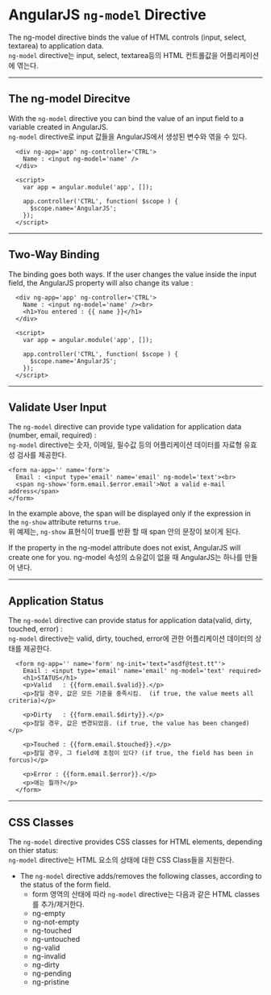 # AngularJS `ng-model` Directive
The ng-model directive binds the value of HTML controls (input, select, textarea) to application data.  
`ng-model` directive는 input, select, textarea등의 HTML 컨트롤값을 어플리케이션에 엮는다.  
  
---------------------
## The ng-model Direcitve
With the `ng-model` directive you can bind the value of an input field to a variable created in AngularJS.  
`ng-model` directive로 input 값들을 AngularJS에서 생성된 변수와 엮을 수 있다.  
  
```
  <div ng-app='app' ng-controller='CTRL'>
    Name : <input ng-model='name' />
  </div>

  <script>
    var app = angular.module('app', []);

    app.controller('CTRL', function( $scope ) {
      $scope.name='AngularJS';
    });
  </script>
```
  
---------------------
## Two-Way Binding
The binding goes both ways. If the user changes the value inside the input field, the AngularJS property will also change its value : 
```
  <div ng-app='app' ng-controller='CTRL'>
    Name : <input ng-model='name' /><br>
    <h1>You entered : {{ name }}</h1>
  </div>

  <script>
    var app = angular.module('app', []);

    app.controller('CTRL', function( $scope ) {
      $scope.name='AngularJS';
    });
  </script>
```
  
---------------------
## Validate User Input
The `ng-model` directive can provide type validation for application data (number, email, required) :  
`ng-model` directive는 숫자, 이메일, 필수값 등의 어플리케이션 데이터를 자료형 유효성 검사를 제공한다.  
  
```
<form na-app='' name='form'>
  Email : <input type='email' name='email' ng-model='text'><br>
  <span ng-show='form.email.$error.email'>Not a valid e-mail address</span>
</form>
```
In the example above, the span will be displayed only if the expression in the `ng-show` attribute returns `true`.  
위 예제는, `ng-show` 표현식이 true를 반환 할 때 span 안의 문장이 보이게 된다.  
  
If the property in the ng-model attribute does not exist, AngularJS will create one for you.
ng-model 속성의 쇼유값이 없을 때 AngularJS는 하나를 만들어 낸다.   
  
---------------------
## Application Status
The `ng-model` directive can provide status for application data(valid, dirty, touched, error) :  
`ng-model` directive는 valid, dirty, touched, error에 관한 어플리케이션 데이터의 상태를 제공한다.  
```
  <form ng-app='' name='form' ng-init='text="asdf@test.tt"'>
    Email : <input type='email' name='email' ng-model='text' required>
    <h1>STATUS</h1>
    <p>Valid   : {{form.email.$valid}}.</p>
    <p>참일 경우, 값은 모든 기준을 충족시킴.  (if true, the value meets all criteria)</p>

    <p>Dirty   : {{form.email.$dirty}}.</p>
    <p>참일 경우, 값은 변경되었음. (if true, the value has been changed)</p>

    <p>Touched : {{form.email.$touched}}.</p>
    <p>참일 경우, 그 field에 초첨이 있다? (if true, the field has been in forcus)</p>

    <p>Error : {{form.email.$error}}.</p>
    <p>애는 뭘까?</p>
  </form>
```
  
---------------------
## CSS Classes
The `ng-model` directive provides CSS classes for HTML elements, depending on thier status:  
`ng-model` directive는 HTML 요소의 상태에 대한 CSS Class들을 지원한다.  
  
- The `ng-model` directive adds/removes the following classes, according to the status of the form field.  
  - form 영역의 산태에 따라 `ng-model` directive는 다음과 같은 HTML classes를 추가/제거한다.
  - ng-empty
  - ng-not-empty
  - ng-touched
  - ng-untouched
  - ng-valid
  - ng-invalid
  - ng-dirty
  - ng-pending
  - ng-pristine